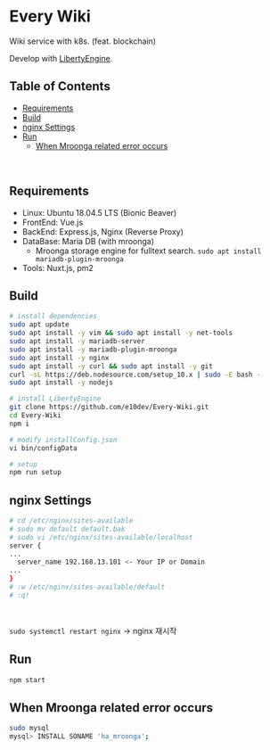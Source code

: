 # Every Wiki
Wiki service with k8s. (feat. blockchain)  
  
Develop with [LibertyEngine](https://github.com/librewiki/liberty-engine).  
  
## Table of Contents
- [Requirements](#requirements)
- [Build](#build)
- [nginx Settings](#nginx-settings)
- [Run](#run)
  * [When Mroonga related error occurs](#when-mroonga-related-error-occurs)
  
<br/>

## Requirements
* Linux: Ubuntu 18.04.5 LTS (Bionic Beaver)  
* FrontEnd: Vue.js  
* BackEnd: Express.js, Nginx (Reverse Proxy)  
* DataBase: Maria DB (with mroonga)  
  * Mroonga storage engine for fulltext search. `sudo apt install mariadb-plugin-mroonga`  
* Tools: Nuxt.js, pm2  

## Build
```bash
# install dependencies
sudo apt update
sudo apt install -y vim && sudo apt install -y net-tools
sudo apt install -y mariadb-server
sudo apt install -y mariadb-plugin-mroonga
sudo apt install -y nginx
sudo apt install -y curl && sudo apt install -y git
curl -sL https://deb.nodesource.com/setup_10.x | sudo -E bash -
sudo apt install -y nodejs

# install LibertyEngine
git clone https://github.com/e10dev/Every-Wiki.git
cd Every-Wiki
npm i

# modify installConfig.json
vi bin/configData

# setup
npm run setup
```
  
## nginx Settings
```bash
# cd /etc/nginx/sites-available
# sudo mv default default.bak
# sudo vi /etc/nginx/sites-available/localhost
server {
...
  server_name 192.168.13.101 <- Your IP or Domain
...
}
# :w /etc/nginx/sites-available/default
# :q!
```
<br/>

`sudo systemctl restart nginx` -> nginx 재시작
  
## Run
```bash
npm start
```
  
## When Mroonga related error occurs
```bash
sudo mysql
mysql> INSTALL SONAME 'ha_mroonga';
```
